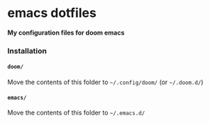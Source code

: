 # emacs dotfiles
**My configuration files for doom emacs**

### Installation
#### `doom/`
Move the contents of this folder to `~/.config/doom/` (or `~/.doom.d/`)

#### `emacs/`
Move the contents of this folder to `~/.emacs.d/`

